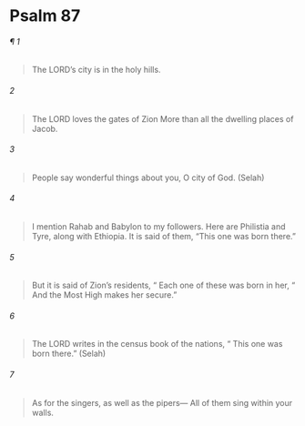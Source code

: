 # Psalm 87
###### ¶ 1
> The LORD’s city is in the holy hills.
###### 2
> The LORD loves the gates of Zion
> More than all the dwelling places of Jacob.
###### 3
> People say wonderful things about you,
> O city of God. (Selah)
###### 4
> I mention Rahab and Babylon to my followers.
> Here are Philistia and Tyre, along with Ethiopia.
> It is said of them, “This one was born there.”
###### 5
> But it is said of Zion’s residents,
>  “ Each one of these was born in her,
>  “ And the Most High makes her secure.”
###### 6
> The LORD writes in the census book of the nations,
>  “ This one was born there.” (Selah)
###### 7
> As for the singers, as well as the pipers—
> All of them sing within your walls.
